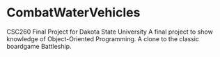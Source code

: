 # CombatWaterVehicles
CSC260 Final Project for Dakota State University
A final project to show knowledge of Object-Oriented Programming.
A clone to the classic boardgame Battleship.
